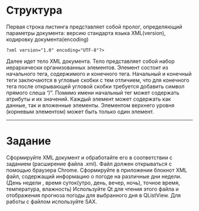 # Структура

  Первая строка листинга представляет собой пролог, определяющий параметры документа: версию стандарта языка XML(version), кодировку документа(encoding)
  
```?xml version="1.0" encoding="UTF-8"?>```

Далее идет тело XML документа. Тело представляет собой набор иерархически организованных элементов.
Элемент состоит из начального тега, содержимого и конечного тега. Начальный и конечный теги заключаются в угловые скобки с тем отличием, что для конечного тега после открывающей угловой скобки требуется добавить символ прямого слеша “/”. Помимо имени начальный тег может содержать атрибуты и их значений.
Каждый элемент может содержать как данные, так и вложенные элементы.
Элементом верхнего уровня (корневым элементом) может быть только один элемент.

 ___

# Задание

  Сформируйте XML документ и обработайте его в соответствии с заданием (расширение файла .xml). Файл должен открываться с помощью браузера Chrome.
Сформируйте в приложении блокнот XML файл, содержащий информацию о погоде на различные дни недели. (День недели , время суток(утро, день, вечер, ночь), точное время, температура, влажность) Используйте Qt для чтения этого файла и отображения прогноза погоды для выбранного дня в QListView. Для работы с файлом используйте SAX.

